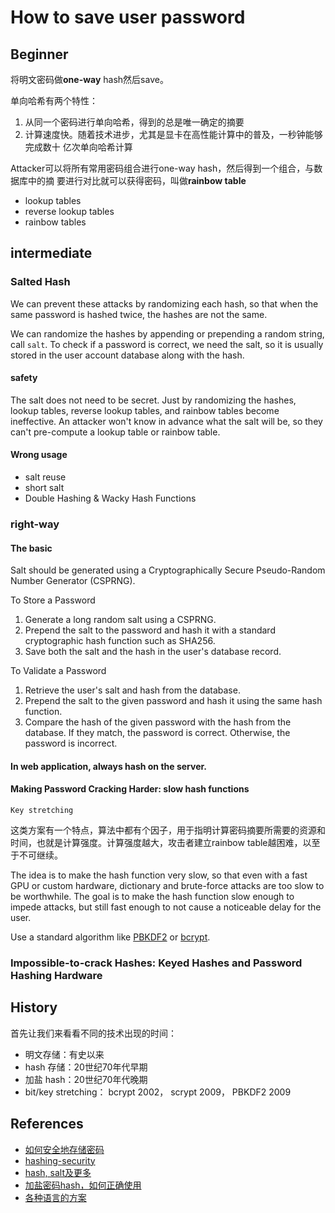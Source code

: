 # How to save user password

## Beginner

将明文密码做**one-way** hash然后save。

单向哈希有两个特性：

1. 从同一个密码进行单向哈希，得到的总是唯一确定的摘要
2. 计算速度快。随着技术进步，尤其是显卡在高性能计算中的普及，一秒钟能够完成数十
亿次单向哈希计算

Attacker可以将所有常用密码组合进行one-way hash，然后得到一个组合，与数据库中的摘
要进行对比就可以获得密码，叫做**rainbow table**

- lookup tables
- reverse lookup tables
- rainbow tables

## intermediate

### Salted Hash

We can prevent these attacks by randomizing each hash, so that when the same
password is hashed twice, the hashes are not the same.

We can randomize the hashes by appending or prepending a random string, call `salt`.
To check if a password is correct, we need the salt, so it is usually stored in
the user account database along with the hash.

#### safety

The salt does not need to be secret. Just by randomizing the hashes, lookup
tables, reverse lookup tables, and rainbow tables become ineffective. An
attacker won't know in advance what the salt will be, so they can't pre-compute
a lookup table or rainbow table.

#### Wrong usage

- salt reuse
- short salt
- Double Hashing & Wacky Hash Functions

### right-way

#### The basic

Salt should be generated using a Cryptographically Secure Pseudo-Random Number Generator (CSPRNG). 

To Store a Password

1. Generate a long random salt using a CSPRNG.
2. Prepend the salt to the password and hash it with a standard cryptographic hash function such as SHA256.
3. Save both the salt and the hash in the user's database record.

To Validate a Password

1. Retrieve the user's salt and hash from the database.
2. Prepend the salt to the given password and hash it using the same hash function.
3. Compare the hash of the given password with the hash from the database. If they match, the password is correct. Otherwise, the password is incorrect.

#### In web application, always hash on the server.

#### Making Password Cracking Harder: slow hash functions

`Key stretching`

这类方案有一个特点，算法中都有个因子，用于指明计算密码摘要所需要的资源和时间，也就是计算强度。计算强度越大，攻击者建立rainbow table越困难，以至于不可继续。

The idea is to make the hash function very slow, so that even with a fast GPU
or custom hardware, dictionary and brute-force attacks are too slow to be
worthwhile. The goal is to make the hash function slow enough to impede attacks,
but still fast enough to not cause a noticeable delay for the user.

Use a standard algorithm like [PBKDF2](http://en.wikipedia.org/wiki/PBKDF2) or
[bcrypt](http://en.wikipedia.org/wiki/Bcrypt).

### Impossible-to-crack Hashes: Keyed Hashes and Password Hashing Hardware

## History

首先让我们来看看不同的技术出现的时间： 

- 明文存储：有史以来 
- hash 存储：20世纪70年代早期 
- 加盐 hash：20世纪70年代晚期 
- bit/key stretching： bcrypt 2002， scrypt 2009， PBKDF2 2009 

## References

- [如何安全地存储密码](chrome-extension://klbibkeccnjlkjkiokjodocebajanakg/suspended.html#uri=http://blog.jianguoyun.com/?p=438)
- [hashing-security](https://crackstation.net/hashing-security.htm)
- [hash, salt及更多](http://www.oschina.net/question/28_57478?fromerr=VIo1n1ny)
- [加盐密码hash，如何正确使用](http://blog.jobbole.com/61872/)
- [各种语言的方案](http://www.freebuf.com/articles/web/96473.html)
